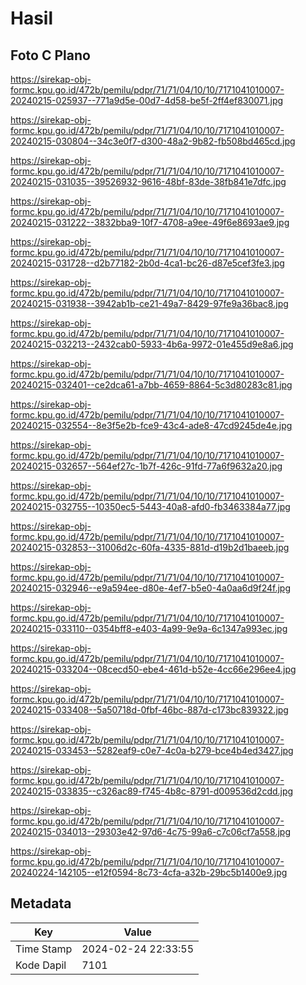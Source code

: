 # Hasil

## Foto C Plano

https://sirekap-obj-formc.kpu.go.id/472b/pemilu/pdpr/71/71/04/10/10/7171041010007-20240215-025937--771a9d5e-00d7-4d58-be5f-2ff4ef830071.jpg

https://sirekap-obj-formc.kpu.go.id/472b/pemilu/pdpr/71/71/04/10/10/7171041010007-20240215-030804--34c3e0f7-d300-48a2-9b82-fb508bd465cd.jpg

https://sirekap-obj-formc.kpu.go.id/472b/pemilu/pdpr/71/71/04/10/10/7171041010007-20240215-031035--39526932-9616-48bf-83de-38fb841e7dfc.jpg

https://sirekap-obj-formc.kpu.go.id/472b/pemilu/pdpr/71/71/04/10/10/7171041010007-20240215-031222--3832bba9-10f7-4708-a9ee-49f6e8693ae9.jpg

https://sirekap-obj-formc.kpu.go.id/472b/pemilu/pdpr/71/71/04/10/10/7171041010007-20240215-031728--d2b77182-2b0d-4ca1-bc26-d87e5cef3fe3.jpg

https://sirekap-obj-formc.kpu.go.id/472b/pemilu/pdpr/71/71/04/10/10/7171041010007-20240215-031938--3942ab1b-ce21-49a7-8429-97fe9a36bac8.jpg

https://sirekap-obj-formc.kpu.go.id/472b/pemilu/pdpr/71/71/04/10/10/7171041010007-20240215-032213--2432cab0-5933-4b6a-9972-01e455d9e8a6.jpg

https://sirekap-obj-formc.kpu.go.id/472b/pemilu/pdpr/71/71/04/10/10/7171041010007-20240215-032401--ce2dca61-a7bb-4659-8864-5c3d80283c81.jpg

https://sirekap-obj-formc.kpu.go.id/472b/pemilu/pdpr/71/71/04/10/10/7171041010007-20240215-032554--8e3f5e2b-fce9-43c4-ade8-47cd9245de4e.jpg

https://sirekap-obj-formc.kpu.go.id/472b/pemilu/pdpr/71/71/04/10/10/7171041010007-20240215-032657--564ef27c-1b7f-426c-91fd-77a6f9632a20.jpg

https://sirekap-obj-formc.kpu.go.id/472b/pemilu/pdpr/71/71/04/10/10/7171041010007-20240215-032755--10350ec5-5443-40a8-afd0-fb3463384a77.jpg

https://sirekap-obj-formc.kpu.go.id/472b/pemilu/pdpr/71/71/04/10/10/7171041010007-20240215-032853--31006d2c-60fa-4335-881d-d19b2d1baeeb.jpg

https://sirekap-obj-formc.kpu.go.id/472b/pemilu/pdpr/71/71/04/10/10/7171041010007-20240215-032946--e9a594ee-d80e-4ef7-b5e0-4a0aa6d9f24f.jpg

https://sirekap-obj-formc.kpu.go.id/472b/pemilu/pdpr/71/71/04/10/10/7171041010007-20240215-033110--0354bff8-e403-4a99-9e9a-6c1347a993ec.jpg

https://sirekap-obj-formc.kpu.go.id/472b/pemilu/pdpr/71/71/04/10/10/7171041010007-20240215-033204--08cecd50-ebe4-461d-b52e-4cc66e296ee4.jpg

https://sirekap-obj-formc.kpu.go.id/472b/pemilu/pdpr/71/71/04/10/10/7171041010007-20240215-033408--5a50718d-0fbf-46bc-887d-c173bc839322.jpg

https://sirekap-obj-formc.kpu.go.id/472b/pemilu/pdpr/71/71/04/10/10/7171041010007-20240215-033453--5282eaf9-c0e7-4c0a-b279-bce4b4ed3427.jpg

https://sirekap-obj-formc.kpu.go.id/472b/pemilu/pdpr/71/71/04/10/10/7171041010007-20240215-033835--c326ac89-f745-4b8c-8791-d009536d2cdd.jpg

https://sirekap-obj-formc.kpu.go.id/472b/pemilu/pdpr/71/71/04/10/10/7171041010007-20240215-034013--29303e42-97d6-4c75-99a6-c7c06cf7a558.jpg

https://sirekap-obj-formc.kpu.go.id/472b/pemilu/pdpr/71/71/04/10/10/7171041010007-20240224-142105--e12f0594-8c73-4cfa-a32b-29bc5b1400e9.jpg


## Metadata

| Key        | Value               |
| ---------- | ------------------- |
| Time Stamp | 2024-02-24 22:33:55 |
| Kode Dapil | 7101                |




